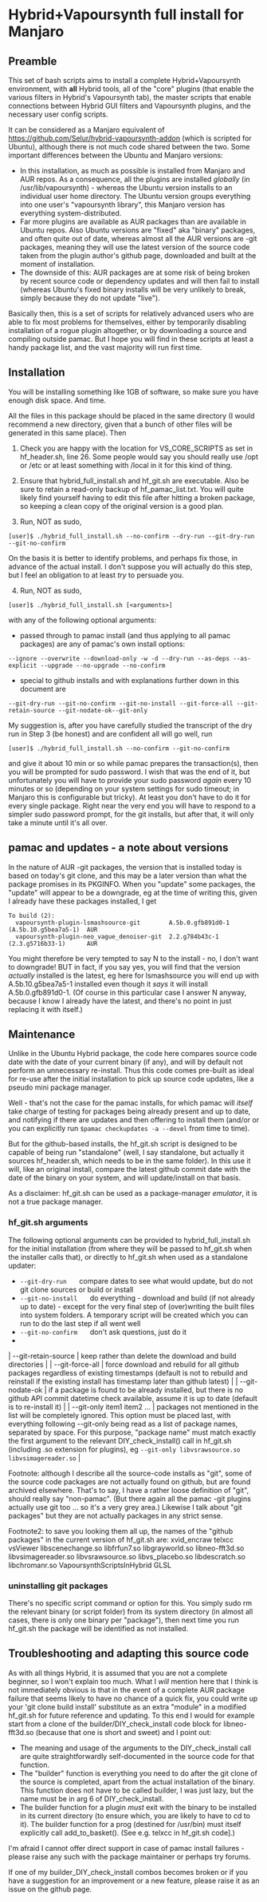 # Hybrid+Vapoursynth full install for Manjaro

## Preamble
This set of bash scripts aims to install a complete Hybrid+Vapoursynth environment, with **all** Hybrid tools,
all of the "core" plugins (that enable the various filters in Hybrid's Vapoursynth tab), the master scripts
that enable connections between Hybrid GUI filters and Vapoursynth plugins, and the necessary user config scripts.

It can be considered as a Manjaro equivalent of https://github.com/Selur/hybrid-vapoursynth-addon (which is
scripted for Ubuntu), although there is not much code shared between the two. Some important differences between
the Ubuntu and Manjaro versions:

  * In this installation, as much as possible is installed from Manjaro and AUR repos.  As a consequence, all the
  plugins are installed *globally* (in /usr/lib/vapoursynth) - whereas the Ubuntu version installs to an
  individual user home directory. The Ubuntu version groups everything into one user's "vapoursynth library", this
  Manjaro version has everything system-distributed.
  * Far more plugins are available as AUR packages than are available in Ubuntu repos. Also Ubuntu versions are
  "fixed" aka "binary" packages, and often quite out of date, whereas almost all the AUR versions are -git packages,
  meaning they will use the latest version of the source code taken from the plugin author's github page, downloaded
  and built at the moment of installation.
  * The downside of this: AUR packages are at some risk of being broken by recent source code or dependency updates
  and will then fail to install (whereas Ubuntu's fixed binary installs will be very unlikely to break, simply because
  they do not update "live").

Basically then, this is a set of scripts for relatively advanced users who are able to fix most problems for themselves,
either by temporarily disabling installation of a rogue plugin altogether, or by downloading a source and compiling
outside pamac.  But I hope you will find in these scripts at least a handy package list, and the vast majority will
run first time.

## Installation
You will be installing something like 1GB of software, so make sure you have enough disk space. And time.

All the files in this package should be placed in the same directory (I would recommend a new directory, given that
a bunch of other files will be generated in this same place).  Then

1) Check you are happy with the location for VS_CORE_SCRIPTS as set in hf_header.sh, line 26.  Some people would
say you should really use /opt or /etc or at least something with /local in it for this kind of thing.

2) Ensure that hybrid_full_install.sh and hf_git.sh are executable.  Also be sure to retain a read-only backup of
hf_pamac_list.txt. You will quite likely find yourself having to edit this file after hitting a broken package, so
keeping a clean copy of the original version is a good plan.

3) Run, NOT as sudo,

  `[user]$ ./hybrid_full_install.sh --no-confirm --dry-run --git-dry-run --git-no-confirm `
  
On the basis it is better to identify problems, and perhaps fix those, in advance of the actual install.  I don't
suppose you will actually do this step, but I feel an obligation to at least *try* to persuade you.

4) Run, NOT as sudo,
   
  `[user]$ ./hybrid_full_install.sh [<arguments>]`
  
  with any of the following optional arguments:
  
  * passed through to pamac install (and thus applying to all pamac packages) are any of pamac's own install options:
    
  `--ignore --overwrite --download-only -w -d --dry-run --as-deps --as-explicit --upgrade --no-upgrade --no-confirm`
  
  * special to github installs and with explanations further down in this document are
    
  `--git-dry-run --git-no-confirm --git-no-install --git-force-all --git-retain-source --git-nodate-ok--git-only`
  
  My suggestion is, after you have carefully studied the transcript of the dry run in Step 3 (be honest) and are confident all will go
  well, run
  
  `[user]$ ./hybrid_full_install.sh --no-confirm --git-no-confirm`
  
  and give it about 10 min or so while pamac prepares the transaction(s), then you will be prompted for sudo password.
  I wish that was the end of it, but unfortunately you will have to provide your sudo password *again* every 10 minutes
  or so (depending on your system settings for sudo timeout; in Manjaro this is configurable but tricky). At least
  you don't have to do it for every single package. Right near the very end you will have to respond to a simpler sudo
  password prompt, for the git installs, but after that, it will only take a minute until it's all over.

## pamac and updates - a note about versions
In the nature of AUR -git packages, the version that is installed today is based on today's git clone, and this may be a
later version than what the package promises in its PKGINFO. When you "update" some packages, the "update" will appear to
be a downgrade, eg at the time of writing this, given I already have these packages installed, I get
```text
To build (2):
  vapoursynth-plugin-lsmashsource-git        A.5b.0.gfb891d0-1  (A.5b.10.g5bea7a5-1)  AUR
  vapoursynth-plugin-neo_vague_denoiser-git  2.2.g784b43c-1     (2.3.g5716b33-1)      AUR
```
You might therefore be very tempted to say N to the install - no, I don't want to downgrade!  BUT in fact, if you say
yes, you will find that the version *actually* installed is the latest, eg here for lsmashsource you will end up with
A.5b.10.g5bea7a5-1 installed even though it *says* it will install A.5b.0.gfb891d0-1.  (Of course in this particular case I answer N anyway, because I know I already have the latest, and there's no point
in just replacing it with itself.)

## Maintenance
Unlike in the Ubuntu Hybrid package, the code here compares source code date with the date of your current binary (if any), and
will by default not perform an unnecessary re-install.  Thus this code comes pre-built as ideal for re-use after the
initial installation to pick up source code updates, like a pseudo mini package manager.

Well - that's not the case for the pamac installs, for which pamac will *itself* take charge of testing for packages being
already present and up to date, and notifying if there are updates and then offering to install them (and/or or you can
explicitly run `$pamac checkupdates -a --devel` from time to time).

But for the github-based installs, the hf_git.sh script is designed to be capable of being run "standalone" (well,
I say standalone, but actually it sources hf_header.sh, which needs to be in the same folder). In this use it will,
like an original install, compare the latest github commit date with the date of the binary on your system, and will
update/install on that basis.

As a disclaimer: hf_git.sh can be used as a package-manager *emulator*, it is not a true package manager.

### hf_git.sh arguments
The following optional arguments can be provided to hybrid_full_install.sh for the initial installation (from where they
will be passed to hf_git.sh when the installer calls that), or directly to hf_git.sh when used as a standalone updater:

-  `--git-dry-run   ` compare dates to see what would update, but do not git clone sources or build or install
- `--git-no-install   ` do everything - download and build (if not already up to date) - except for the very final step of
                       (over)writing the built files into system folders.  A temporary script will be created which you can run to do the last step if all went well
- `--git-no-confirm   `  don't ask questions, just do it
- 
| --git-retain-source | keep rather than delete the download and build directories |
| --git-force-all   | force download and rebuild for all github packages regardless of existing timestamps
                       (default is not to rebuild and reinstall if the existing install has timestamp later than github latest) |
| --git-nodate-ok   |  if a package is found to be already installed, but there is no github API commit datetime check available,
                       assume it is up to date (default is to re-install it) |
| --git-only item1 item2 ... | packages not mentioned in the list will be completely ignored. This option must be placed last, with
                       everything following --git-only being read as a list of package names, separated by space.  For this
                       purpose, "package name" must match exactly the first argument to the relevant DIY_check_install() call
                       in hf_git.sh (including .so extension for plugins), eg
                       `--git-only libvsrawsource.so libvsimagereader.so` |

Footnote: although I describe all the source-code installs as "git", some of the source code packages are not actually found
on github, but are found archived elsewhere.  That's to say, I have a rather loose definition of "git", should really
say "non-pamac". (But there again all the pamac -git plugins actually use git too ... so it's a very grey area.)  Likewise I
talk about "git packages" but they are not actually packages in any strict sense.

Footnote2: to save you looking them all up, the names of the "github packages" in the current version of hf_git.sh are:
xvid_encraw telxcc vsViewer libscenechange.so libfrfun7.so libgrayworld.so libneo-fft3d.so libvsimagereader.so
libvsrawsource.so libvs_placebo.so libdescratch.so libchromanr.so VapoursynthScriptsInHybrid GLSL

### uninstalling git packages
There's no specific script command or option for this. You simply sudo rm the relevant binary (or script folder) from its
system directory (in almost all cases, there is only one binary per "package"), then next time you run hf_git.sh the package
will be identified as not installed.

## Troubleshooting and adapting this source code
As with all things Hybrid, it is assumed that you are not a complete beginner, so I won't explain too much.
What I *will* mention here that I think is not immediately obvious is that in the event of a complete AUR package failure
that seems likely to have no chance of a quick fix, you could write up your 'git clone build install' substitute as an
extra "module" in a modified hf_git.sh for future reference and updating.  To this end I would for example start from a
clone of the builder/DIY_check_install code block for libneo-fft3d.so (because that one is short and sweet) and I point out:
  * The meaning and usage of the arguments to the DIY_check_install call are quite straightforwardly self-documented in the
  source code for that function.
  * The "builder" function is everything you need to do after the git clone of the source is completed, apart from the actual
  installation of the binary. This function does not have to be called builder, I was just lazy, but the name must be in
  arg 6 of DIY_check_install.
  * The builder function for a plugin *must* exit with the binary to be installed in its current directory (to ensure which,
  you are likely to have to cd to it). The builder function for a prog (destined for /usr/bin) must itself explicitly call
  add_to_basket(). (See e.g. telxcc in hf_git.sh code].)

I'm afraid I cannot offer direct support in case of pamac install failures - please raise any such with the package
maintainer or perhaps try forums.

If one of my builder_DIY_check_install combos becomes broken or if you have a suggestion for an improvement or a new feature,
please raise it as an issue on the github page.





